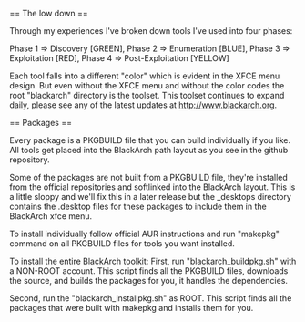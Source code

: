 == The low down ==

Through my experiences I've broken down tools I've used into four phases:

Phase 1 => Discovery [GREEN],
Phase 2 => Enumeration [BLUE],
Phase 3 => Exploitation [RED],
Phase 4 => Post-Exploitation [YELLOW]

Each tool falls into a different "color" which is evident in the XFCE menu design.  But even without the XFCE menu and without the color codes the root "blackarch" directory is the toolset.  This toolset continues to expand daily, please see any of the latest updates at http://www.blackarch.org.

== Packages ==

Every package is a PKGBUILD file that you can build individually if you like.  All tools get placed into the BlackArch path layout as you see in the github repository.  

Some of the packages are not built from a PKGBUILD file, they're installed from the official repositories and softlinked into the BlackArch layout.  This is a little sloppy and we'll fix this in a later release but the _desktops directory contains the .desktop files for these packages to include them in the BlackArch xfce menu.

To install individually follow official AUR instructions and run "makepkg" command on all PKGBUILD files for tools you want installed.

To install the entire BlackArch toolkit:
First, run "blackarch_buildpkg.sh" with a NON-ROOT account.  This script finds all the PKGBUILD files, downloads the source, and builds the packages for you, it handles the dependencies.

Second, run the "blackarch_installpkg.sh" as ROOT.  This script finds all the packages that were built with makepkg and installs them for you.